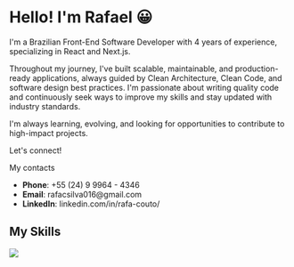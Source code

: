 <h1 align="left">Hello! I'm Rafael 😀</h1>

<p align="left"> I'm a Brazilian Front-End Software Developer with 4 years of experience, specializing in React and Next.js. </p>
<p align="left">
    Throughout my journey, I've built scalable, maintainable, and production-ready applications, always guided by Clean Architecture, Clean Code, and software design best practices. I'm passionate about writing quality code and continuously seek ways to improve my skills and stay updated with industry standards.
</p>
<p align="left">
    I'm always learning, evolving, and looking for opportunities to contribute to high-impact projects.
</p>
<p align="left">
    Let's connect!
</p>
<p align="left">My contacts</p>
<ul align="left">
    <li><b>Phone</b>: +55 (24) 9 9964 - 4346</li>
    <li><b>Email</b>: rafacsilva016@gmail.com</li>
    <li><b>LinkedIn</b>: linkedin.com/in/rafa-couto/</li>
</ul>
<h2 align="left">
    My Skills
</h2>
<div align="left">
 <img src="https://skillicons.dev/icons?i=react,nextjs,git,html,css,sass,tailwind,js,ts,figma,firebase,jest,docker," />
</div>
